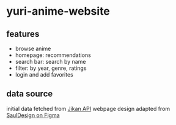 # yuri-anime-website

## features
- browse anime
- homepage: recommendations
- search bar: search by name
- filter: by year, genre, ratings
- login and add favorites

## data source
initial data fetched from <a href="https://docs.api.jikan.moe/">Jikan API</a>
webpage design adapted from <a href="https://www.figma.com/community/file/1174583203919827573">SaulDesign on Figma</a>
